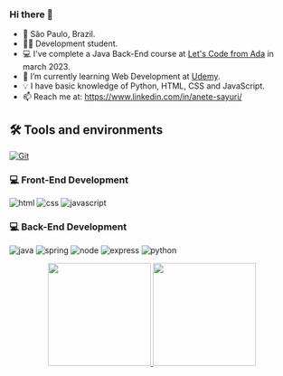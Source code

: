 ### Hi there 👋

- 📍 São Paulo, Brazil.
- 👩‍🎓 Development student.
- 💻 I've complete a Java Back-End course at <a href="https://letscode.com.br/"> Let's Code from Ada</a> in march 2023.
- 🌱 I’m currently learning Web Development at <a href="https://www.udemy.com/course/the-web-developer-bootcamp/">Udemy</a>.
- 💡 I have basic knowledge of Python, HTML, CSS and JavaScript.
- 📫 Reach me at: https://www.linkedin.com/in/anete-sayuri/

## 🛠️ Tools and environments
<a href="#">
      <img alt="Git" src="https://img.shields.io/badge/Git-F05032.svg?style=for-the-badge&logo=git&logoColor=white" />
</a>

### :computer: Front-End Development
![html](https://img.shields.io/badge/HTML5-E34F26?style=for-the-badge&logo=html5&logoColor=white)
![css](https://img.shields.io/badge/CSS3-1572B6?style=for-the-badge&logo=css3&logoColor=white)
![javascript](https://img.shields.io/badge/JavaScript-F7DF1E?style=for-the-badge&logo=javascript&logoColor=black)

### :computer: Back-End Development
![java](https://img.shields.io/badge/Java-1572B6?style=for-the-badge&logo=java&logoColor=white)
![spring](https://img.shields.io/badge/Spring-43853D?style=for-the-badge&logo=spring&logoColor=white)
![node](https://img.shields.io/badge/Node.js-43853D?style=for-the-badge&logo=node.js&logoColor=white)
![express](https://img.shields.io/badge/Express.js-404D59?style=for-the-badge)
![python](https://img.shields.io/badge/Python-1572B6?style=for-the-badge&logo=python&logoColor=white)


<div align="center">
<a href="github.com/anetesayuri">
<img height="182em" src="https://github-readme-stats.vercel.app/api?username=anetesayuri&show_icons=true&theme=radical"/>
<img height="182em" src="https://github-readme-stats.vercel.app/api/top-langs/?username=anetesayuri&layout=compact&theme=radical"/>
</div>
